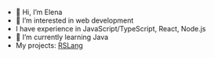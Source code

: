 - 👋 Hi, I’m Elena
- 👀 I’m interested in web development
- I have experience in JavaScript/TypeScript, React, Node.js
- 🌱 I’m currently learning Java
- My projects:
  [RSLang](https://rslang-monorepo-client.vercel.app/)

<!---
- 💞️ I’m looking to collaborate on ...
- 📫 How to reach me ...
ElenaBezro/ElenaBezro is a ✨ special ✨ repository because its `README.md` (this file) appears on your GitHub profile.
You can click the Preview link to take a look at your changes.
--->

